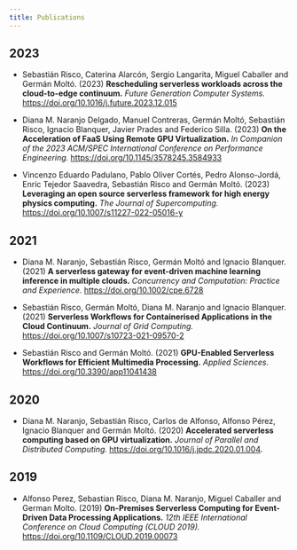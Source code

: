 ```yaml
---
title: Publications
---
```


## 2023

- Sebastián Risco, Caterina Alarcón, Sergio Langarita, Miguel Caballer and Germán Moltó. (2023) **Rescheduling serverless workloads across the cloud-to-edge continuum.** *Future Generation Computer Systems.* https://doi.org/10.1016/j.future.2023.12.015

- Diana M. Naranjo Delgado, Manuel Contreras, Germán Moltó, Sebastián Risco, Ignacio Blanquer, Javier Prades and Federico Silla. (2023) **On the Acceleration of FaaS Using Remote GPU Virtualization.** *In Companion of the 2023 ACM/SPEC International Conference on Performance Engineering.* https://doi.org/10.1145/3578245.3584933

- Vincenzo Eduardo Padulano, Pablo Oliver Cortés, Pedro Alonso-Jordá, Enric Tejedor Saavedra, Sebastián Risco and Germán Moltó. (2023) **Leveraging an open source serverless framework for high energy physics computing.** *The Journal of Supercomputing.* https://doi.org/10.1007/s11227-022-05016-y

## 2021

- Diana M. Naranjo, Sebastián Risco, Germán Moltó and Ignacio Blanquer. (2021) **A serverless gateway for event-driven machine learning inference in multiple clouds.** *Concurrency and Computation: Practice and Experience.* https://doi.org/10.1002/cpe.6728

- Sebastián Risco, Germán Moltó, Diana M. Naranjo and Ignacio Blanquer. (2021) **Serverless Workflows for Containerised Applications in the Cloud Continuum.** *Journal of Grid Computing.* https://doi.org/10.1007/s10723-021-09570-2

- Sebastián Risco and Germán Moltó. (2021) **GPU-Enabled Serverless Workflows for Efficient Multimedia Processing.** *Applied Sciences.* https://doi.org/10.3390/app11041438

## 2020

- Diana M. Naranjo, Sebastián Risco, Carlos de Alfonso, Alfonso Pérez, Ignacio Blanquer and Germán Moltó. (2020) **Accelerated serverless computing based on GPU virtualization.** *Journal of Parallel and Distributed Computing.* https://doi.org/10.1016/j.jpdc.2020.01.004.

## 2019

- Alfonso Perez, Sebastian Risco, Diana M. Naranjo, Miguel Caballer and German Molto. (2019) **On-Premises Serverless Computing for Event-Driven Data Processing Applications.** *12th IEEE International Conference on Cloud Computing (CLOUD 2019).* https://doi.org/10.1109/CLOUD.2019.00073
